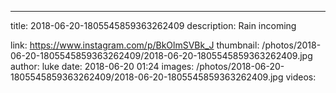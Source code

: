 ---
title: 2018-06-20-1805545859363262409
description: Rain incoming

link: https://www.instagram.com/p/BkOlmSVBk_J
thumbnail: /photos/2018-06-20-1805545859363262409/2018-06-20-1805545859363262409.jpg
author: luke
date: 2018-06-20 01:24
images: /photos/2018-06-20-1805545859363262409/2018-06-20-1805545859363262409.jpg
videos: 
